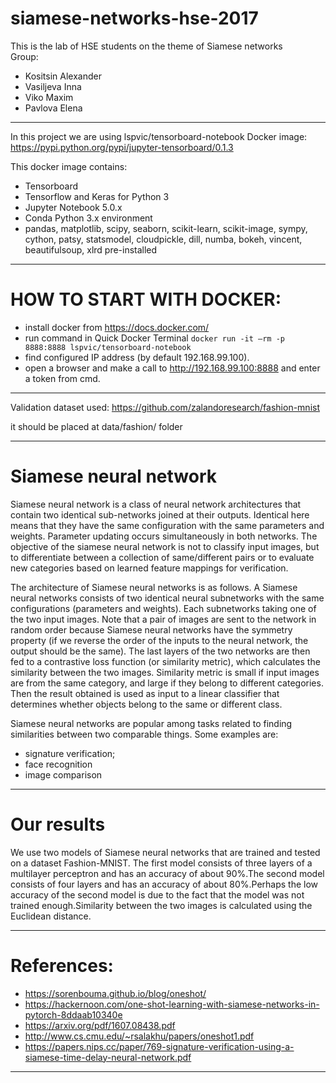 ﻿# siamese-networks-hse-2017

This is the lab of HSE students on the theme of Siamese networks  
Group:
* Kositsin Alexander
* Vasiljeva Inna
* Viko Maxim
* Pavlova Elena
---

In this project we are using lspvic/tensorboard-notebook Docker image:  
https://pypi.python.org/pypi/jupyter-tensorboard/0.1.3

This docker image contains:
* Tensorboard
* Tensorflow and Keras for Python 3
* Jupyter Notebook 5.0.x
* Conda Python 3.x environment
* pandas, matplotlib, scipy, seaborn, scikit-learn, scikit-image, sympy, cython, patsy, statsmodel, cloudpickle, dill, numba, bokeh, vincent, beautifulsoup, xlrd pre-installed

---
# HOW TO START WITH DOCKER:
* install docker from https://docs.docker.com/
* run command in Quick Docker Terminal `docker run -it —rm -p 8888:8888 lspvic/tensorboard-notebook`
* find configured IP address (by default 192.168.99.100).
* open a browser and make a call to http://192.168.99.100:8888 and enter a token from cmd.
---

Validation dataset used: 
https://github.com/zalandoresearch/fashion-mnist

it should be placed at data/fashion/ folder

---
# Siamese neural network
Siamese neural network is a class of neural network architectures that contain two identical sub-networks joined at their outputs. Identical here means that they have the same configuration with the same parameters and weights. Parameter updating occurs simultaneously in both networks.
The objective of the siamese neural network is not to classify input images, but to differentiate between a collection of same/different pairs or to evaluate new categories based on learned feature mappings for verification.

The architecture of Siamese neural networks is as follows. A Siamese neural networks consists of two identical neural subnetworks with the  same configurations (parameters and weights). Each subnetworks taking one of the two input images. Note that a pair of images are sent to the network in random order because Siamese neural networks have the symmetry property (if we reverse the order of the inputs to the neural network, the output should be the same). The last layers of the two networks are then fed to a contrastive loss function (or similarity metric), which calculates the similarity between the two images. Similarity metric is small if input images are from the same category, and large if they belong to different categories. Then the result obtained is used as input to a linear classifier that determines whether objects belong to the same or different class.

Siamese neural networks are popular among tasks related to finding similarities between two comparable things. Some examples are:
* signature verification;
* face recognition
* image comparison

---
# Our results
We use two models of Siamese neural networks that are trained and tested on a dataset Fashion-MNIST. The first model consists of three layers of a multilayer perceptron and has an accuracy of about 90%.The second model consists of four layers and has an accuracy of about 80%.Perhaps the low accuracy of the second model is due to the fact that the model was not trained enough.Similarity between the two images is calculated using the Euclidean distance.

---
# References:
* https://sorenbouma.github.io/blog/oneshot/
* https://hackernoon.com/one-shot-learning-with-siamese-networks-in-pytorch-8ddaab10340e
* https://arxiv.org/pdf/1607.08438.pdf
* http://www.cs.cmu.edu/~rsalakhu/papers/oneshot1.pdf
* https://papers.nips.cc/paper/769-signature-verification-using-a-siamese-time-delay-neural-network.pdf
---
